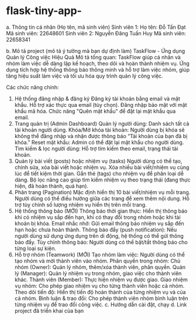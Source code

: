 # flask-tiny-app-
a. Thông tin cá nhân (Họ tên, mã sinh viên)
Sinh viên 1:
Họ tên: Đỗ Tấn Đạt
Mã sinh viên: 22648601 
Sinh viên 2: Nguyễn Đăng Tuấn Huy
Mã sinh viên: 22658341

b. Mô tả project (mô tả ý tưởng mà bạn dự định làm)
TaskFlow - Ứng dụng Quản lý Công việc Hiệu Quả
Mô tả tổng quan:
TaskFlow giúp cá nhân và nhóm làm việc dễ dàng lập kế hoạch, theo dõi và hoàn thành nhiệm vụ. Ứng dụng tích hợp hệ thống thông báo thông minh và hỗ trợ làm việc nhóm, giúp tăng hiệu suất làm việc và tối ưu hóa quy trình quản lý công việc.

Các chức năng chính:
1. Hệ thống đăng nhập & đăng ký
Đăng ký tài khoản bằng email và mật khẩu.
Hỗ trợ xác thực qua email (tùy chọn).
Đăng nhập bảo mật với mật khẩu mã hóa.
Chức năng "Quên mật khẩu" để đặt lại mật khẩu qua email.
2. Trang quản trị (Admin Dashboard)
Quản lý người dùng: Danh sách tất cả tài khoản người dùng.
Khóa/Mở khóa tài khoản: Người dùng bị khóa sẽ không thể đăng nhập và nhận được thông báo “Tài khoản của bạn đã bị khóa.”
Reset mật khẩu: Admin có thể đặt lại mật khẩu cho người dùng.
Tìm kiếm & lọc người dùng: Hỗ trợ tìm kiếm theo email, trạng thái tài khoản.
3. Quản lý bài viết (posts) hoặc nhiệm vụ (tasks)
Người dùng có thể tạo, chỉnh sửa, xóa bài viết hoặc nhiệm vụ.
Xóa nhiều bài viết/nhiệm vụ cùng lúc để tiết kiệm thời gian.
Gắn thẻ (tags) cho nhiệm vụ để phân loại dễ dàng.
Bộ lọc nâng cao giúp tìm kiếm nhiệm vụ theo trạng thái (đang thực hiện, đã hoàn thành, quá hạn).
4. Phân trang (Pagination)
Mặc định hiển thị 10 bài viết/nhiệm vụ mỗi trang.
Người dùng có thể điều hướng giữa các trang để xem thêm nội dung.
Hỗ trợ tùy chỉnh số lượng nhiệm vụ hiển thị trên mỗi trang.
5. Hệ thống thông báo (MỚI)
Thông báo thời gian thực: Hiển thị thông báo khi có nhiệm vụ sắp đến hạn, khi có thay đổi trong nhóm hoặc khi tài khoản bị khóa.
Email nhắc nhở: Gửi email thông báo nhiệm vụ sắp đến hạn hoặc chưa hoàn thành.
Thông báo đẩy (push notification): Nếu người dùng sử dụng ứng dụng trên di động, hệ thống có thể gửi thông báo đẩy.
Tùy chỉnh thông báo: Người dùng có thể bật/tắt thông báo cho từng loại sự kiện.
6. Hỗ trợ nhóm (Teamwork) (MỚI)
Tạo nhóm làm việc: Người dùng có thể tạo nhóm và mời thành viên vào nhóm.
Phân quyền trong nhóm:
Chủ nhóm (Owner): Quản lý nhóm, thêm/xóa thành viên, phân quyền.
Quản lý (Manager): Quản lý nhiệm vụ trong nhóm, giao việc cho thành viên khác.
Thành viên (Member): Thực hiện nhiệm vụ được giao.
Giao nhiệm vụ nhóm: Cho phép giao nhiệm vụ cho từng thành viên hoặc cả nhóm.
Theo dõi tiến độ: Hiển thị tiến độ hoàn thành của từng nhiệm vụ và của cả nhóm.
Bình luận & trao đổi: Cho phép thành viên nhóm bình luận trên từng nhiệm vụ để trao đổi công việc.
c. Hướng dẫn cài đặt, chạy 
d. Link project đã triển khai của bạn